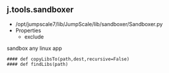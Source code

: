 ## j.tools.sandboxer

- /opt/jumpscale7/lib/JumpScale/lib/sandboxer/Sandboxer.py
- Properties
    - exclude

sandbox any linux app

    #### def copyLibsTo(path,dest,recursive=False) 
    #### def findLibs(path) 
